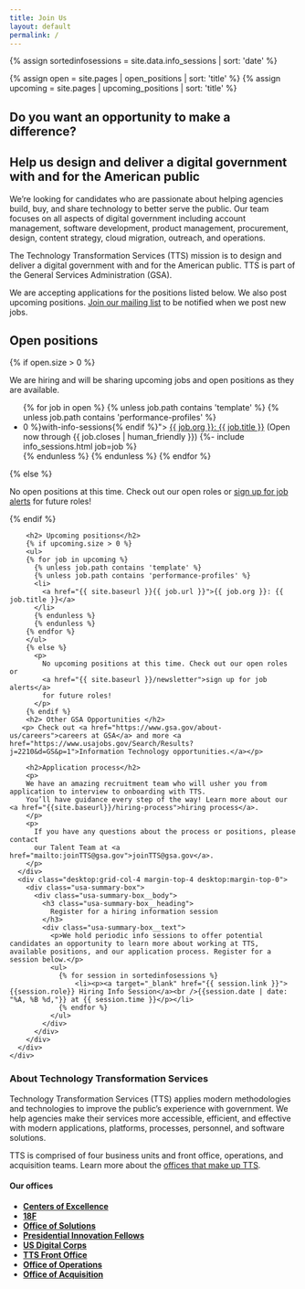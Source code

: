 ```yaml
---
title: Join Us
layout: default
permalink: /
---
```

{% assign sortedinfosessions = site.data.info_sessions | sort: 'date' %}

{% assign open = site.pages | open_positions | sort: 'title' %}
{% assign upcoming = site.pages | upcoming_positions | sort: 'title' %}

<section class="usa-hero padding-y-6">
  <div class="grid-container">
      <h1 class="usa-hero__heading--alt font-heading-l font-family-sans margin-top-0 tablet:margin-bottom-0">
        Do you want an opportunity to make a difference?
      </h1>
      <h2 class="usa-hero__heading margin-top-2 font-heading-2xl line-height-heading-4">
        Help us <span class="usa-hero__heading--highlight">design and deliver a digital government</span> with and for the American public
      </h2>
  </div>
</section>
<section class="usa-section">
  <div class="grid-container">
    <div class="grid-row grid-gap">
      <div class="desktop:grid-col-12 margin-bottom-3">
        <p class="usa-intro margin-top-0">
          We’re looking for candidates who are passionate about helping agencies build, buy, and share technology to better serve the public. Our team focuses on all aspects of digital government including account management, software development, product management, procurement, design, content strategy, cloud migration, outreach, and operations.
        </p>
        <div class="usa-prose">
          <p>
          The Technology Transformation Services (TTS) mission is to design and deliver a digital government with and for the American public. TTS is part of the General Services Administration (GSA).
          </p>
          <p>
          We are accepting applications for the positions listed below. We also post upcoming positions. <a href="{{ site.baseurl }}/newsletter">Join our mailing list</a> to be notified when we post new jobs.
          </p>
        </div>
      </div>
    </div>
    <div class="grid-row grid-gap">
      <div class="desktop:grid-col-8 usa-prose position-list">
        <h2 id="open-positions">Open positions</h2>
        {% if open.size > 0 %}
        <p>We are hiring and will be sharing upcoming jobs and open positions as they are available.</p>
        <ul>
        {% for job in open %}
          {% unless job.path contains 'template' %}
          {% unless job.path contains 'performance-profiles' %}
          <li class="{% if job["info sessions"].size > 0 %}with-info-sessions{% endif %}">
            <a href="{{ site.baseurl }}{{ job.url }}">{{ job.org }}: {{ job.title }}</a>
            (Open now through {{ job.closes | human_friendly }})
            {%- include info_sessions.html job=job %}
          </li>
          {% endunless %}
          {% endunless %}
        {% endfor %}
        </ul>
        {% else %}
          <p>
            No open positions at this time. Check out our open roles or
            <a href="{{ site.baseurl }}/newsletter">sign up for job alerts</a>
            for future roles!
          </p>
        {% endif %}

        <h2> Upcoming positions</h2>
        {% if upcoming.size > 0 %}
        <ul>
        {% for job in upcoming %}
          {% unless job.path contains 'template' %}
          {% unless job.path contains 'performance-profiles' %}
          <li>
            <a href="{{ site.baseurl }}{{ job.url }}">{{ job.org }}: {{ job.title }}</a>
          </li>
          {% endunless %}
          {% endunless %}
        {% endfor %}
        </ul>
        {% else %}
          <p>
            No upcoming positions at this time. Check out our open roles or
            <a href="{{ site.baseurl }}/newsletter">sign up for job alerts</a>
            for future roles!
          </p>
        {% endif %}        
        <h2> Other GSA Opportunities </h2>
       <p> Check out <a href="https://www.gsa.gov/about-us/careers">careers at GSA</a> and more <a href="https://www.usajobs.gov/Search/Results?j=2210&d=GS&p=1">Information Technology opportunities.</a></p>
        
        <h2>Application process</h2>
        <p>
        We have an amazing recruitment team who will usher you from application to interview to onboarding with TTS.
        You’ll have guidance every step of the way! Learn more about our <a href="{{site.baseurl}}/hiring-process">hiring process</a>.
        </p>
        <p>
          If you have any questions about the process or positions, please contact
          our Talent Team at <a href="mailto:joinTTS@gsa.gov">joinTTS@gsa.gov</a>.
        </p>
      </div>
      <div class="desktop:grid-col-4 margin-top-4 desktop:margin-top-0">
        <div class="usa-summary-box">
          <div class="usa-summary-box__body">
            <h3 class="usa-summary-box__heading">
              Register for a hiring information session
            </h3>
            <div class="usa-summary-box__text">
              <p>We hold periodic info sessions to offer potential candidates an opportunity to learn more about working at TTS, available positions, and our application process. Register for a session below.</p>
              <ul>
                {% for session in sortedinfosessions %}
                    <li><p><a target="_blank" href="{{ session.link }}">{{session.role}} Hiring Info Session</a><br />{{session.date | date: "%A, %B %d,"}} at {{ session.time }}</p></li>
                {% endfor %}
              </ul>
            </div>
          </div>
        </div>
      </div>
    </div>
  </div>
  </section>
  <section class="usa-section usa-section--dark margin-top-6">
    <div class="grid-container">
      <div class="grid-row grid-gap">
        <div class="desktop:grid-col-8 usa-prose">
          <h3>About Technology Transformation Services</h3>
          <p>
            Technology Transformation Services (TTS) applies modern methodologies and technologies to improve the public’s experience with government. We help agencies make their services more accessible, efficient, and effective with modern applications, platforms, processes, personnel, and software solutions.
          </p>
          <p>
            TTS is comprised of four business units and front office, operations, and acquisition teams. Learn more about the <a href="{{ site.baseurl }}/tts-offices">offices that make up TTS</a>.
          </p>
        </div>
        <div class="desktop:grid-col-4 usa-prose">
          <h4>Our offices</h4>
          <ul>
            <li><a href="{{ site.baseurl }}/tts-offices/#centers-of-excellence"><strong>Centers of Excellence</strong></a></li>
            <li><a href="{{ site.baseurl }}/tts-offices/#18f"><strong>18F</strong></a></li>
            <li><a href="{{ site.baseurl }}/tts-offices/#office-of-solutions"><strong>Office of Solutions</strong></a></li>
            <li><a href="{{ site.baseurl }}/tts-offices/#presidential-innovation-fellows"><strong>Presidential Innovation Fellows</strong></a></li>
            <li><a href="{{ site.baseurl }}/tts-offices/#us-digital-corps"><strong>US Digital Corps</strong></a></li>
            <li><a href="{{ site.baseurl }}/tts-offices/#tts-front-office"><strong>TTS Front Office</strong></a></li>
            <li><a href="{{ site.baseurl }}/tts-offices/#office-of-operations"><strong>Office of Operations</strong></a></li>
            <li><a href="{{ site.baseurl }}/tts-offices/#office-of-acquisition"><strong>Office of Acquisition</strong></a></li>
          </ul>
        </div>
      </div>
  </div>
</section>
